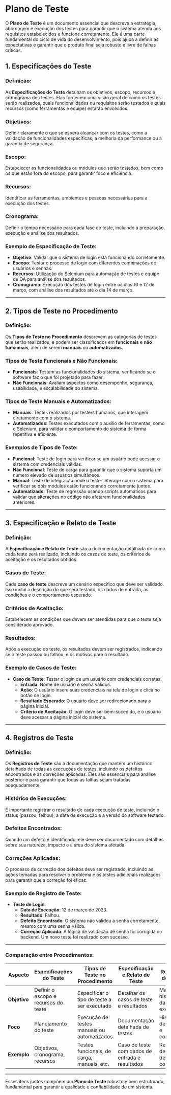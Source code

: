 # **Plano de Teste**

O **Plano de Teste** é um documento essencial que descreve a estratégia, abordagem e execução dos testes para garantir que o sistema atenda aos requisitos estabelecidos e funcione corretamente. Ele é uma parte fundamental do ciclo de vida do desenvolvimento, pois ajuda a definir as expectativas e garantir que o produto final seja robusto e livre de falhas críticas.

## 1. **Especificações do Teste**

### Definição:
As **Especificações do Teste** detalham os objetivos, escopo, recursos e cronograma dos testes. Elas fornecem uma visão geral de como os testes serão realizados, quais funcionalidades ou requisitos serão testados e quais recursos (como ferramentas e equipe) estarão envolvidos.

### Objetivos:
Definir claramente o que se espera alcançar com os testes, como a validação de funcionalidades específicas, a melhoria da performance ou a garantia de segurança.

### Escopo:
Estabelecer as funcionalidades ou módulos que serão testados, bem como os que estão fora do escopo, para garantir foco e eficiência.

### Recursos:
Identificar as ferramentas, ambientes e pessoas necessárias para a execução dos testes.

### Cronograma:
Definir o tempo necessário para cada fase do teste, incluindo a preparação, execução e análise dos resultados.

### Exemplo de Especificação de Teste:
- **Objetivo**: Validar que o sistema de login está funcionando corretamente.
- **Escopo**: Testar o processo de login com diferentes combinações de usuários e senhas.
- **Recursos**: Utilização do Selenium para automação de testes e equipe de QA para análise dos resultados.
- **Cronograma**: Execução dos testes de login entre os dias 10 e 12 de março, com análise dos resultados até o dia 14 de março.

---

## 2. **Tipos de Teste no Procedimento**

### Definição:
Os **Tipos de Teste no Procedimento** descrevem as categorias de testes que serão realizados, e podem ser classificados em **funcionais** e **não funcionais**, além de serem **manuais** ou **automatizados**.

### Tipos de Teste Funcionais e Não Funcionais:
- **Funcionais**: Testam as funcionalidades do sistema, verificando se o software faz o que foi projetado para fazer.
- **Não Funcionais**: Avaliam aspectos como desempenho, segurança, usabilidade, e escalabilidade do sistema.

### Tipos de Teste Manuais e Automatizados:
- **Manuais**: Testes realizados por testers humanos, que interagem diretamente com o sistema.
- **Automatizados**: Testes executados com o auxílio de ferramentas, como o Selenium, para validar o comportamento do sistema de forma repetitiva e eficiente.

### Exemplos de Tipos de Teste:
- **Funcional**: Teste de login para verificar se um usuário pode acessar o sistema com credenciais válidas.
- **Não Funcional**: Teste de carga para garantir que o sistema suporta um número elevado de usuários simultâneos.
- **Manual**: Teste de integração onde o tester interage com o sistema para verificar se dois módulos estão funcionando corretamente juntos.
- **Automatizado**: Teste de regressão usando scripts automáticos para validar que alterações no código não afetaram funcionalidades anteriores.

---

## 3. **Especificação e Relato de Teste**

### Definição:
A **Especificação e Relato de Teste** são a documentação detalhada de como cada teste será realizado, incluindo os casos de teste, os critérios de aceitação e os resultados obtidos.

### Casos de Teste:
Cada **caso de teste** descreve um cenário específico que deve ser validado. Isso inclui a descrição do que será testado, os dados de entrada, as condições e o comportamento esperado.

### Critérios de Aceitação:
Estabelecem as condições que devem ser atendidas para que o teste seja considerado aprovado.

### Resultados:
Após a execução do teste, os resultados devem ser registrados, indicando se o teste passou ou falhou, e os motivos para o resultado.

### Exemplo de Casos de Teste:
- **Caso de Teste**: Testar o login de um usuário com credenciais corretas.
    - **Entrada**: Nome de usuário e senha válidos.
    - **Ação**: O usuário insere suas credenciais na tela de login e clica no botão de login.
    - **Resultado Esperado**: O usuário deve ser redirecionado para a página inicial.
    - **Critério de Aceitação**: O login deve ser bem-sucedido, e o usuário deve acessar a página inicial do sistema.

---

## 4. **Registros de Teste**

### Definição:
Os **Registros de Teste** são a documentação que mantém um histórico detalhado de todas as execuções de testes, incluindo os defeitos encontrados e as correções aplicadas. Eles são essenciais para análise posterior e para garantir que todas as falhas sejam tratadas adequadamente.

### Histórico de Execuções:
É importante registrar o resultado de cada execução de teste, incluindo o status (passou, falhou), a data de execução e a versão do software testado.

### Defeitos Encontrados:
Quando um defeito é identificado, ele deve ser documentado com detalhes sobre sua natureza, impacto e a área do sistema afetada.

### Correções Aplicadas:
O processo de correção dos defeitos deve ser registrado, incluindo as ações tomadas para resolver o problema e os testes adicionais realizados para garantir que a correção foi eficaz.

### Exemplo de Registro de Teste:
- **Teste de Login**:
    - **Data de Execução**: 12 de março de 2023.
    - **Resultado**: Falhou.
    - **Defeito Encontrado**: O sistema não validou a senha corretamente, mesmo com uma senha válida.
    - **Correção Aplicada**: A lógica de validação de senha foi corrigida no backend. Um novo teste foi realizado com sucesso.

---

### Comparação entre Procedimentos:

| **Aspecto**                | **Especificações do Teste**               | **Tipos de Teste no Procedimento**          | **Especificação e Relato de Teste**       | **Registros de Teste**                   |
|----------------------------|------------------------------------------|--------------------------------------------|------------------------------------------|------------------------------------------|
| **Objetivo**                | Definir o escopo e recursos do teste     | Especificar o tipo de teste a ser executado| Detalhar os casos de teste e resultados  | Manter o histórico das execuções         |
| **Foco**                    | Planejamento do teste                    | Execução de testes manuais ou automatizados| Documentação detalhada de testes         | Histórico de falhas e correções          |
| **Exemplo**                 | Objetivos, cronograma, recursos          | Testes funcionais, de carga, manuais, etc. | Caso de teste com dados de entrada e resultados| Registro de falha de login e correção    |

---

Esses itens juntos compõem um **Plano de Teste** robusto e bem estruturado, fundamental para garantir a qualidade e confiabilidade de um sistema.
